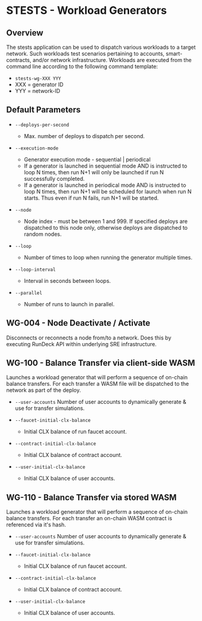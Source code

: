 # STESTS - Workload Generators

## Overview

The stests application can be used to dispatch various workloads to a target network.  Such workloads test scenarios pertaining to accounts, smart-contracts, and/or network infrastructure.    Workloads are executed from the command line according to the following command template:

- `stests-wg-XXX YYY` 
- XXX = generator ID
- YYY = network-ID

## Default Parameters

- `--deploys-per-second`
	- Max. number of deploys to dispatch per second.

- `--execution-mode`
	- Generator execution mode - sequential | periodical
	- If a generator is launched in sequential mode AND is instructed to loop N times, then run N+1 will only be launched if run N successfully completed.
	- If a generator is launched in periodical mode AND is instructed to loop N times, then run N+1 will be scheduled for launch when run N starts.  Thus even if run N fails, run N+1 will be started.

- `--node`
	- Node index - must be between 1 and 999. If specified deploys are dispatched to this node only, otherwise deploys are dispatched to random nodes.

- `--loop`
	- Number of times to loop when running the generator multiple times.

- `--loop-interval`
	- Interval in seconds between loops.

- `--parallel`
	- Number of runs to launch in parallel.

## WG-004 - Node Deactivate / Activate

Disconnects or reconnects a node from/to a network.  Does this by executing RunDeck API within underlying SRE infrastructure.

## WG-100 - Balance Transfer via client-side WASM

Launches a workload generator that will perform a sequence of on-chain balance transfers.  For each transfer a WASM file will be dispatched to the network as part of the deploy.

- `--user-accounts`
    Number of user accounts to dynamically generate & use for transfer simulations.

- `--faucet-initial-clx-balance`
    - Initial CLX balance of run faucet account.

- `--contract-initial-clx-balance`
    - Initial CLX balance of contract account.

- `--user-initial-clx-balance`
    - Initial CLX balance of user accounts.

## WG-110 - Balance Transfer via stored WASM

Launches a workload generator that will perform a sequence of on-chain balance transfers.  For each transfer an on-chain WASM contract is referenced via it's hash.

- `--user-accounts`
    Number of user accounts to dynamically generate & use for transfer simulations.

- `--faucet-initial-clx-balance`
    - Initial CLX balance of run faucet account.

- `--contract-initial-clx-balance`
    - Initial CLX balance of contract account.

- `--user-initial-clx-balance`
    - Initial CLX balance of user accounts.

